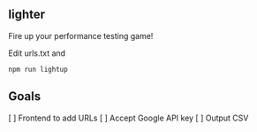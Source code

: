 lighter
-------

Fire up your performance testing game!

Edit urls.txt and

`npm run lightup`

Goals
-----

[ ] Frontend to add URLs
[ ] Accept Google API key
[ ] Output CSV
